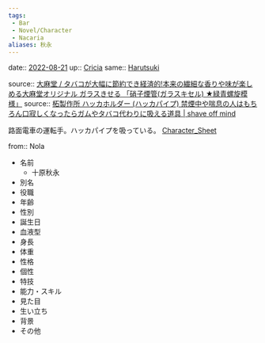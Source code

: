 ```yaml
---
tags:
 - Bar
 - Novel/Character
 - Nacaria
aliases: 秋永
---
```


date:: [2022-08-21](Daily_Note/2022-08-21.md)
up:: [Cricia](Cricia.md)
same:: [Harutsuki](Harutsuki.md)

source:: [大麻堂 / タバコが大幅に節約でき経済的!本来の繊細な香りや味が楽しめる大麻堂オリジナル ガラスきせる 「硝子煙管(ガラスキセル) ★緑青螺旋模様」](https://www.taimado.com/onlinestore2/products/detail.php?product_id=7970)
source:: [柘製作所 ハッカホルダー (ハッカパイプ) 禁煙中や喘息の人はもちろん口寂しくなったらガムやタバコ代わりに吸える道具 | shave off mind](https://www.shaveoffmind.com/mint-holder/)

路面電車の運転手。ハッカパイプを吸っている。
[Character_Sheet](../Sheet/Character_Sheet.md)

from:: Nola

- 名前
	- 十原秋永
- 別名
- 役職
- 年齢　
- 性別
- 誕生日
- 血液型
- 身長
- 体重
- 性格
- 個性
- 特技
- 能力・スキル
- 見た目
- 生い立ち
- 背景
- その他


